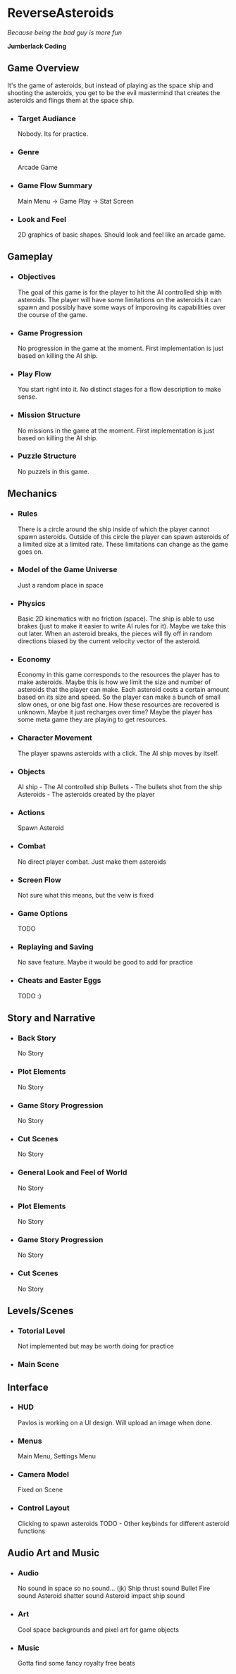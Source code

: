 # ReverseAsteroids

*Because being the bad guy is more fun*

**Jumberlack Coding**



## Game Overview
It's the game of asteroids, but instead of playing as the space ship and shooting the asteroids, you get to be the evil mastermind that creates the asteroids and flings them at the space ship.

- ### Target Audiance
    Nobody. Its for practice.
- ### Genre
    Arcade Game
- ### Game Flow Summary
    Main Menu -> Game Play -> Stat Screen
- ### Look and Feel
    2D graphics of basic shapes. Should look and feel like an arcade game. 

## Gameplay

- ### Objectives
    The goal of this game is for the player to hit the AI controlled ship with asteroids. The player will have some limitations on the asteroids it can spawn and possibly have some ways of imporoving its capabilities over the course of the game.
- ### Game Progression
    No progression in the game at the moment. First implementation is just based on killing the AI ship.
- ### Play Flow
    You start right into it. No distinct stages for a flow description to make sense. 
- ### Mission Structure
    No missions in the game at the moment. First implementation is just based on killing the AI ship.
- ### Puzzle Structure
    No puzzels in this game.

## Mechanics

- ### Rules
    There is a circle around the ship inside of which the player cannot spawn asteroids. Outside of this circle the player can spawn asteroids of a limited size at a limited rate. These limitations can change as the game goes on.
- ### Model of the Game Universe
    Just a random place in space
- ### Physics
    Basic 2D kinematics with no friction (space). The ship is able to use brakes (just to make it easier to write AI rules for it). Maybe we take this out later.
    When an asteroid breaks, the pieces will fly off in random directions biased by the current velocity vector of the asteroid. 
- ### Economy
    Economy in this game corresponds to the resources the player has to make asteroids. Maybe this is how we limit the size and number of asteroids that the player can make. Each asteroid costs a certain amount based on its size and speed. So the player can make a bunch of small slow ones, or one big fast one. How these resources are recovered is unknown. Maybe it just recharges over time? Maybe the player has some meta game they are playing to get resources. 
- ### Character Movement
    The player spawns asteroids with a click.
    The AI ship moves by itself.
- ### Objects
    AI ship - The AI controlled ship
    Bullets - The bullets shot from the ship
    Asteroids - The asteroids created by the player
- ### Actions
    Spawn Asteroid
- ### Combat
    No direct player combat. Just make them asteroids
- ### Screen Flow
    Not sure what this means, but the veiw is fixed
- ### Game Options
    TODO
- ### Replaying and Saving
    No save feature. Maybe it would be good to add for practice
- ### Cheats and Easter Eggs
    TODO :)

## Story and Narrative
- ### Back Story
    No Story
- ### Plot Elements
    No Story
- ### Game Story Progression
    No Story
- ### Cut Scenes
    No Story
- ### General Look and Feel of World
    No Story
- ### Plot Elements
    No Story
- ### Game Story Progression
    No Story
- ### Cut Scenes
    No Story
   
## Levels/Scenes

- ### Totorial Level
    Not implemented but may be worth doing for practice
- ### Main Scene
    

## Interface

- ### HUD
    Pavlos is working on a UI design. Will upload an image when done.
- ### Menus
    Main Menu, Settings Menu
- ### Camera Model
    Fixed on Scene
- ### Control Layout
    Clicking to spawn asteroids
    TODO - Other keybinds for different asteroid functions

## Audio Art and Music

- ### Audio
    No sound in space so no sound... (jk)
    Ship thrust sound
    Bullet Fire sound
    Asteroid shatter sound
    Asteroid impact ship sound
- ### Art
    Cool space backgrounds and pixel art for game objects
- ### Music
    Gotta find some fancy royalty free beats
